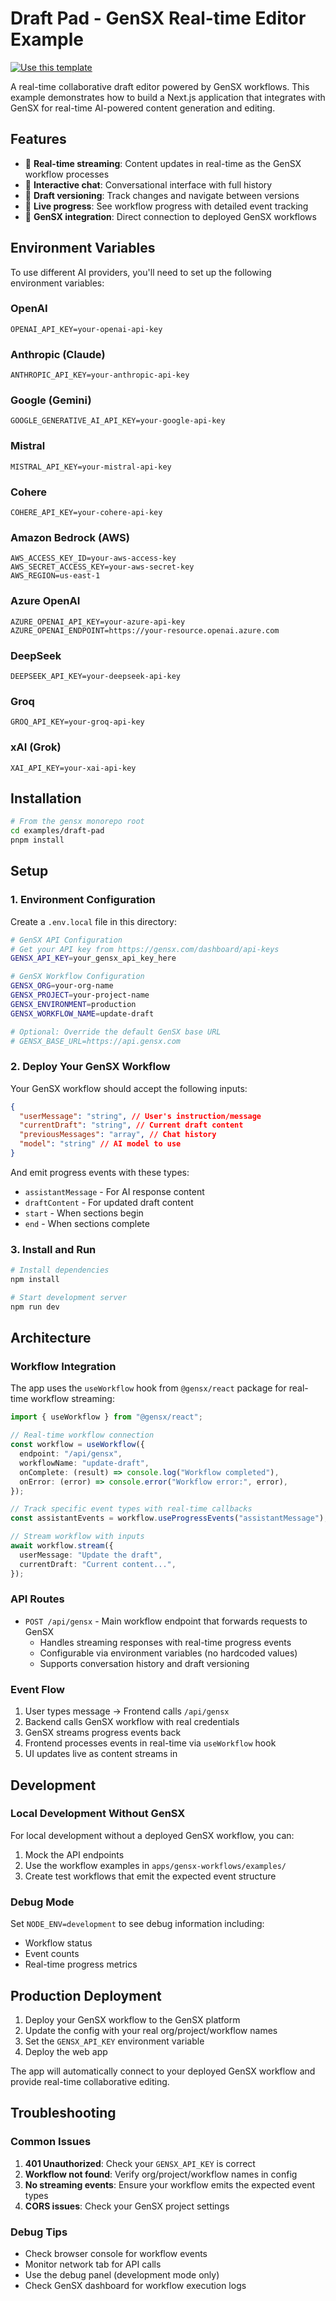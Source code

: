 # Draft Pad - GenSX Real-time Editor Example

[![Use this template](https://img.shields.io/badge/use%20this%20template-black?style=for-the-badge&logo=github)](https://github.com/gensx-inc/draft-pad-template/generate)

A real-time collaborative draft editor powered by GenSX workflows. This example demonstrates how to build a Next.js application that integrates with GenSX for real-time AI-powered content generation and editing.

## Features

- 🔄 **Real-time streaming**: Content updates in real-time as the GenSX workflow processes
- 💬 **Interactive chat**: Conversational interface with full history
- 📝 **Draft versioning**: Track changes and navigate between versions
- 🎯 **Live progress**: See workflow progress with detailed event tracking
- 🚀 **GenSX integration**: Direct connection to deployed GenSX workflows

## Environment Variables

To use different AI providers, you'll need to set up the following environment variables:

### OpenAI

```
OPENAI_API_KEY=your-openai-api-key
```

### Anthropic (Claude)

```
ANTHROPIC_API_KEY=your-anthropic-api-key
```

### Google (Gemini)

```
GOOGLE_GENERATIVE_AI_API_KEY=your-google-api-key
```

### Mistral

```
MISTRAL_API_KEY=your-mistral-api-key
```

### Cohere

```
COHERE_API_KEY=your-cohere-api-key
```

### Amazon Bedrock (AWS)

```
AWS_ACCESS_KEY_ID=your-aws-access-key
AWS_SECRET_ACCESS_KEY=your-aws-secret-key
AWS_REGION=us-east-1
```

### Azure OpenAI

```
AZURE_OPENAI_API_KEY=your-azure-api-key
AZURE_OPENAI_ENDPOINT=https://your-resource.openai.azure.com
```

### DeepSeek

```
DEEPSEEK_API_KEY=your-deepseek-api-key
```

### Groq

```
GROQ_API_KEY=your-groq-api-key
```

### xAI (Grok)

```
XAI_API_KEY=your-xai-api-key
```

## Installation

```bash
# From the gensx monorepo root
cd examples/draft-pad
pnpm install
```

## Setup

### 1. Environment Configuration

Create a `.env.local` file in this directory:

```bash
# GenSX API Configuration
# Get your API key from https://gensx.com/dashboard/api-keys
GENSX_API_KEY=your_gensx_api_key_here

# GenSX Workflow Configuration
GENSX_ORG=your-org-name
GENSX_PROJECT=your-project-name
GENSX_ENVIRONMENT=production
GENSX_WORKFLOW_NAME=update-draft

# Optional: Override the default GenSX base URL
# GENSX_BASE_URL=https://api.gensx.com
```

### 2. Deploy Your GenSX Workflow

Your GenSX workflow should accept the following inputs:

```json
{
  "userMessage": "string", // User's instruction/message
  "currentDraft": "string", // Current draft content
  "previousMessages": "array", // Chat history
  "model": "string" // AI model to use
}
```

And emit progress events with these types:

- `assistantMessage` - For AI response content
- `draftContent` - For updated draft content
- `start` - When sections begin
- `end` - When sections complete

### 3. Install and Run

```bash
# Install dependencies
npm install

# Start development server
npm run dev
```

## Architecture

### Workflow Integration

The app uses the `useWorkflow` hook from `@gensx/react` package for real-time workflow streaming:

```typescript
import { useWorkflow } from "@gensx/react";

// Real-time workflow connection
const workflow = useWorkflow({
  endpoint: "/api/gensx",
  workflowName: "update-draft",
  onComplete: (result) => console.log("Workflow completed"),
  onError: (error) => console.error("Workflow error:", error),
});

// Track specific event types with real-time callbacks
const assistantEvents = workflow.useProgressEvents("assistantMessage");

// Stream workflow with inputs
await workflow.stream({
  userMessage: "Update the draft",
  currentDraft: "Current content...",
});
```

### API Routes

- `POST /api/gensx` - Main workflow endpoint that forwards requests to GenSX
  - Handles streaming responses with real-time progress events
  - Configurable via environment variables (no hardcoded values)
  - Supports conversation history and draft versioning

### Event Flow

1. User types message → Frontend calls `/api/gensx`
2. Backend calls GenSX workflow with real credentials
3. GenSX streams progress events back
4. Frontend processes events in real-time via `useWorkflow` hook
5. UI updates live as content streams in

## Development

### Local Development Without GenSX

For local development without a deployed GenSX workflow, you can:

1. Mock the API endpoints
2. Use the workflow examples in `apps/gensx-workflows/examples/`
3. Create test workflows that emit the expected event structure

### Debug Mode

Set `NODE_ENV=development` to see debug information including:

- Workflow status
- Event counts
- Real-time progress metrics

## Production Deployment

1. Deploy your GenSX workflow to the GenSX platform
2. Update the config with your real org/project/workflow names
3. Set the `GENSX_API_KEY` environment variable
4. Deploy the web app

The app will automatically connect to your deployed GenSX workflow and provide real-time collaborative editing.

## Troubleshooting

### Common Issues

1. **401 Unauthorized**: Check your `GENSX_API_KEY` is correct
2. **Workflow not found**: Verify org/project/workflow names in config
3. **No streaming events**: Ensure your workflow emits the expected event types
4. **CORS issues**: Check your GenSX project settings

### Debug Tips

- Check browser console for workflow events
- Monitor network tab for API calls
- Use the debug panel (development mode only)
- Check GenSX dashboard for workflow execution logs
